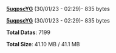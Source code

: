 [**5uqpscYG**](/data/5uqpscYG.txt) (30/01/23 - 02:29)- 835 bytes

[**5uqpscYG**](/data/5uqpscYG.txt) (30/01/23 - 02:29)- 835 bytes

**Total Datas**: 7199

**Total Size**: 41.10 MB / 41.1 MB